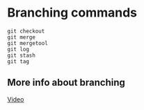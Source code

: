 # **Branching commands**

```git branch
git checkout
git merge
git mergetool
git log
git stash
git tag
```

## More info about branching

[Video](https://www.youtube.com/watch?v=gwOVynGnDZA&ab_channel=freeCodeCamp.org)
